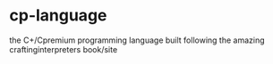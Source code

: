 # cp-language
the C+/Cpremium programming language
built following the amazing craftinginterpreters book/site
